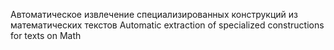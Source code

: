 Автоматическое извлечение специализированных конструкций из математических текстов
Automatic extraction of specialized constructions for texts on Math
